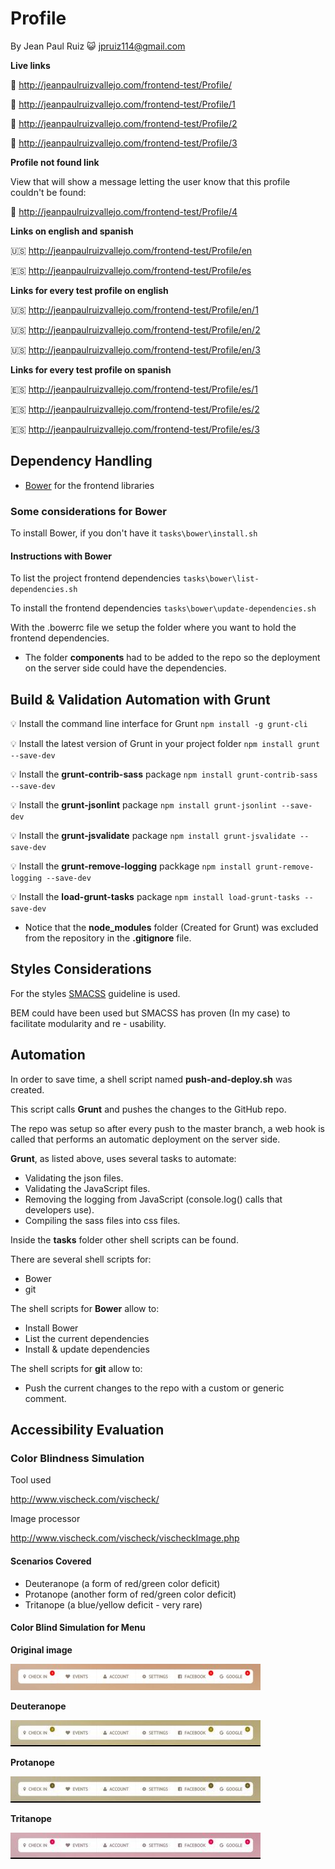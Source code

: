 # Profile

By Jean Paul Ruiz :smiley_cat: <jpruiz114@gmail.com>

**Live links**

:link: http://jeanpaulruizvallejo.com/frontend-test/Profile/

:link: http://jeanpaulruizvallejo.com/frontend-test/Profile/1

:link: http://jeanpaulruizvallejo.com/frontend-test/Profile/2

:link: http://jeanpaulruizvallejo.com/frontend-test/Profile/3

**Profile not found link**

View that will show a message letting the user know that this profile couldn't be found:

:link: http://jeanpaulruizvallejo.com/frontend-test/Profile/4

**Links on english and spanish**

:us: http://jeanpaulruizvallejo.com/frontend-test/Profile/en

:es: http://jeanpaulruizvallejo.com/frontend-test/Profile/es

**Links for every test profile on english**

:us: http://jeanpaulruizvallejo.com/frontend-test/Profile/en/1

:us: http://jeanpaulruizvallejo.com/frontend-test/Profile/en/2

:us: http://jeanpaulruizvallejo.com/frontend-test/Profile/en/3

**Links for every test profile on spanish**

:es: http://jeanpaulruizvallejo.com/frontend-test/Profile/es/1

:es: http://jeanpaulruizvallejo.com/frontend-test/Profile/es/2

:es: http://jeanpaulruizvallejo.com/frontend-test/Profile/es/3

## Dependency Handling

* [Bower](http://bower.io/) for the frontend libraries

### Some considerations for Bower

To install Bower, if you don't have it
`tasks\bower\install.sh`

#### Instructions with Bower

To list the project frontend dependencies
`tasks\bower\list-dependencies.sh`

To install the frontend dependencies
`tasks\bower\update-dependencies.sh`

With the .bowerrc file we setup the folder where you want to hold the frontend dependencies.

* The folder **components** had to be added to the repo so the deployment on the server side could have the dependencies.

## Build & Validation Automation with Grunt

:bulb: Install the command line interface for Grunt
`npm install -g grunt-cli`

:bulb: Install the latest version of Grunt in your project folder
`npm install grunt --save-dev`

:bulb: Install the **grunt-contrib-sass** package
`npm install grunt-contrib-sass --save-dev`

:bulb: Install the **grunt-jsonlint** package
`npm install grunt-jsonlint --save-dev`

:bulb: Install the **grunt-jsvalidate** package
`npm install grunt-jsvalidate --save-dev`

:bulb: Install the **grunt-remove-logging** packkage
`npm install grunt-remove-logging --save-dev`

:bulb: Install the **load-grunt-tasks** package
`npm install load-grunt-tasks --save-dev`

* Notice that the **node_modules** folder (Created for Grunt) was excluded from the repository in the **.gitignore** file.

## Styles Considerations

For the styles [SMACSS](https://smacss.com/book/type-layout) guideline is used.

BEM could have been used but SMACSS has proven (In my case) to facilitate modularity and re - usability.

## Automation

In order to save time, a shell script named **push-and-deploy.sh** was created.

This script calls **Grunt** and pushes the changes to the GitHub repo.

The repo was setup so after every push to the master branch, a web hook is called that performs an automatic deployment on the server side.

**Grunt**, as listed above, uses several tasks to automate:

* Validating the json files.
* Validating the JavaScript files.
* Removing the logging from JavaScript (console.log() calls that developers use).
* Compiling the sass files into css files.

Inside the **tasks** folder other shell scripts can be found.

There are several shell scripts for:

* Bower
* git

The shell scripts for **Bower** allow to:

* Install Bower
* List the current dependencies
* Install & update dependencies

The shell scripts for **git** allow to:

* Push the current changes to the repo with a custom or generic comment.

## Accessibility Evaluation

### Color Blindness Simulation

Tool used

http://www.vischeck.com/vischeck/

Image processor

http://www.vischeck.com/vischeck/vischeckImage.php

#### Scenarios Covered

* Deuteranope (a form of red/green color deficit)
* Protanope (another form of red/green color deficit)
* Tritanope (a blue/yellow deficit - very rare)

#### Color Blind Simulation for Menu

**Original image**

![Original image](https://github.com/jpruiz114/widgets/blob/master/Menu/assets/images/color-blindness-analysis/original.jpg)

**Deuteranope**

![Original image](https://github.com/jpruiz114/widgets/blob/master/Menu/assets/images/color-blindness-analysis/deuteranope.jpg)

**Protanope**

![Original image](https://github.com/jpruiz114/widgets/blob/master/Menu/assets/images/color-blindness-analysis/protanope.jpg)

**Tritanope**

![Original image](https://github.com/jpruiz114/widgets/blob/master/Menu/assets/images/color-blindness-analysis/tritanope.jpg)
